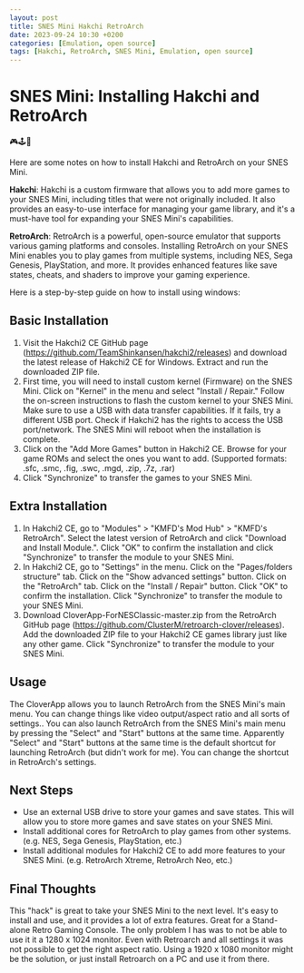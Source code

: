 ```yaml
---
layout: post
title: SNES Mini Hakchi RetroArch
date: 2023-09-24 10:30 +0200
categories: [Emulation, open source]
tags: [Hakchi, RetroArch, SNES Mini, Emulation, open source]
---
```

# SNES Mini: Installing Hakchi and RetroArch

 🎮🕹️👾

Here are some notes on how to install Hakchi and RetroArch on your SNES Mini. 

**Hakchi**:
Hakchi is a custom firmware that allows you to add more games to your SNES Mini, including titles that were not originally included. It also provides an easy-to-use interface for managing your game library, and it's a must-have tool for expanding your SNES Mini's capabilities.

**RetroArch**:
RetroArch is a powerful, open-source emulator that supports various gaming platforms and consoles. Installing RetroArch on your SNES Mini enables you to play games from multiple systems, including NES, Sega Genesis, PlayStation, and more. It provides enhanced features like save states, cheats, and shaders to improve your gaming experience.

Here is a step-by-step guide on how to install using windows:

## Basic Installation
1. Visit the Hakchi2 CE GitHub page (https://github.com/TeamShinkansen/hakchi2/releases) and download the latest release of Hakchi2 CE for Windows. Extract and run the downloaded ZIP file.
2. First time, you will need to install custom kernel (Firmware) on the SNES Mini. Click on "Kernel" in the menu and select "Install / Repair." Follow the on-screen instructions to flash the custom kernel to your SNES Mini. Make sure to use a USB with data transfer capabilities. If it fails, try a different USB port. Check if Hakchi2 has the rights to access the USB port/network. The SNES Mini will reboot when the installation is complete.
3. Click on the "Add More Games" button in Hakchi2 CE. Browse for your game ROMs and select the ones you want to add. (Supported formats: .sfc, .smc, .fig, .swc, .mgd, .zip, .7z, .rar)
4. Click "Synchronize" to transfer the games to your SNES Mini.

## Extra Installation
1. In Hakchi2 CE, go to "Modules" > "KMFD's Mod Hub" > "KMFD's RetroArch". Select the latest version of RetroArch and click "Download and Install Module.". Click "OK" to confirm the installation and click "Synchronize" to transfer the module to your SNES Mini.
2. In Hakchi2 CE, go to "Settings" in the menu. Click on the "Pages/folders structure" tab. Click on the "Show advanced settings" button. Click on the "RetroArch" tab. Click on the "Install / Repair" button. Click "OK" to confirm the installation. Click "Synchronize" to transfer the module to your SNES Mini.
3. Download CloverApp-ForNESClassic-master.zip from the RetroArch GitHub page (https://github.com/ClusterM/retroarch-clover/releases). Add the downloaded ZIP file to your Hakchi2 CE games library just like any other game. Click "Synchronize" to transfer the module to your SNES Mini.

## Usage
The CloverApp allows you to launch RetroArch from the SNES Mini's main menu. You can change things like video output/aspect ratio and all sorts of settings.. You can also launch RetroArch from the SNES Mini's main menu by pressing the "Select" and "Start" buttons at the same time. Apparently "Select" and "Start" buttons at the same time is the default shortcut for launching RetroArch (but didn't work for me). You can change the shortcut in RetroArch's settings.

## Next Steps
- Use an external USB drive to store your games and save states. This will allow you to store more games and save states on your SNES Mini.
- Install additional cores for RetroArch to play games from other systems. (e.g. NES, Sega Genesis, PlayStation, etc.)
- Install additional modules for Hakchi2 CE to add more features to your SNES Mini. (e.g. RetroArch Xtreme, RetroArch Neo, etc.)

## Final Thoughts
This "hack" is great to take your SNES Mini to the next level. It's easy to install and use, and it provides a lot of extra features. Great for a Stand-alone Retro Gaming Console. The only problem I has was to not be able to use it it a 1280 x 1024 monitor. Even with Retroarch and all settings it was not possible to get the right aspect ratio. Using a 1920 x 1080 monitor might be the solution, or just install Retroarch on a PC and use it from there.